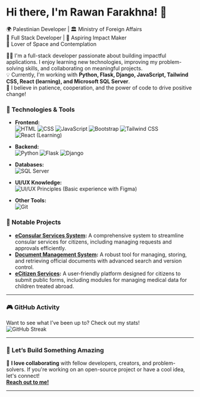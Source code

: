 # Hi there, I'm Rawan Farakhna! 👋  
🌍 Palestinian Developer | 🏛️ Ministry of Foreign Affairs  
🎯 Full Stack Developer | 🚀 Aspiring Impact Maker  
🌌 Lover of Space and Contemplation

👨‍💻 I'm a full-stack developer passionate about building impactful applications. I enjoy learning new technologies, improving my problem-solving skills, and collaborating on meaningful projects.  
💡 Currently, I'm working with **Python, Flask, Django, JavaScript, Tailwind CSS, React (learning), and Microsoft SQL Server**.  
🌟 I believe in patience, cooperation, and the power of code to drive positive change!

### 🚀 Technologies & Tools  
- **Frontend:**  
  ![HTML](https://img.shields.io/badge/-HTML-orange?style=flat-square&logo=html5) ![CSS](https://img.shields.io/badge/-CSS-blue?style=flat-square&logo=css3) ![JavaScript](https://img.shields.io/badge/-JavaScript-yellow?style=flat-square&logo=javascript) ![Bootstrap](https://img.shields.io/badge/-Bootstrap-purple?style=flat-square&logo=bootstrap) ![Tailwind CSS](https://img.shields.io/badge/-Tailwind%20CSS-teal?style=flat-square&logo=tailwind-css) ![React (Learning)](https://img.shields.io/badge/-React-blue?style=flat-square&logo=react)

- **Backend:**  
  ![Python](https://img.shields.io/badge/-Python-blue?style=flat-square&logo=python) ![Flask](https://img.shields.io/badge/-Flask-black?style=flat-square&logo=flask) ![Django](https://img.shields.io/badge/-Django-darkgreen?style=flat-square&logo=django)

- **Databases:**  
  ![SQL Server](https://img.shields.io/badge/-Microsoft%20SQL%20Server-lightgrey?style=flat-square&logo=microsoftsqlserver)

- **UI/UX Knowledge:**  
  ![UI/UX Principles](https://img.shields.io/badge/-UI/UX%20Principles-black?style=flat-square) (Basic experience with Figma)

- **Other Tools:**  
  ![Git](https://img.shields.io/badge/-Git-orange?style=flat-square&logo=git)

### 📂 Notable Projects  
- **[eConsular Services System](#):** A comprehensive system to streamline consular services for citizens, including managing requests and approvals efficiently.  
- **[Document Management System](#):** A robust tool for managing, storing, and retrieving official documents with advanced search and version control.  
- **[eCitizen Services](https://ecitizen.mfae.gov.ps/PublicForm/Index):** A user-friendly platform designed for citizens to submit public forms, including modules for managing medical data for children treated abroad.

---

### 🎮 **GitHub Activity**  
Want to see what I’ve been up to? Check out my stats!  
![GitHub Streak](https://streak-stats.demolab.com/?user=RawanFarakhnah&theme=radical)

---

### 💬 **Let’s Build Something Amazing**  
🚀 **I love collaborating** with fellow developers, creators, and problem-solvers. If you're working on an open-source project or have a cool idea, let's connect!  
[**Reach out to me!**](https://www.linkedin.com/in/rawanfarakhna/)

---
